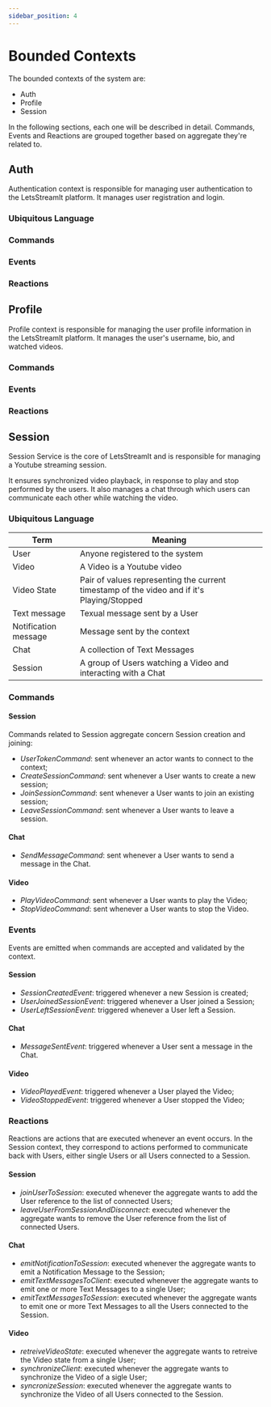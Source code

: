 ```yaml
---
sidebar_position: 4
---
```


# Bounded Contexts

The bounded contexts of the system are:

- Auth
- Profile
- Session

In the following sections, each one will be described in detail.
Commands, Events and Reactions are grouped together based on aggregate they're related to.

## Auth

Authentication context is responsible for managing user authentication to the LetsStreamIt platform. It manages user registration and login.

### Ubiquitous Language

### Commands
### Events
### Reactions

## Profile

Profile context is responsible for managing the user profile information in the LetsStreamIt platform. It manages the user's username, bio, and watched videos.

### Commands
### Events
### Reactions

## Session

Session Service is the core of LetsStreamIt and is responsible for managing a Youtube streaming session.

It ensures synchronized video playback, in response to play and stop performed by the users. It also manages a chat through which users can communicate each other while watching the video.

### Ubiquitous Language

| Term                  | Meaning                                                                                   |
|-----------------------|-------------------------------------------------------------------------------------------|
| User                  | Anyone registered to the system                                                           |
| Video                 | A Video is a Youtube video                                                                |
| Video State           | Pair of values representing the current timestamp of the video and if it's Playing/Stopped   |
| Text message          | Texual message sent by a User                                                             |
| Notification message  | Message sent by the context                                                               |
| Chat                  | A collection of Text Messages                                                             |
| Session               | A group of Users watching a Video and interacting with a Chat                             |

### Commands

#### Session

Commands related to Session aggregate concern Session creation and joining:
- *UserTokenCommand*: sent whenever an actor wants to connect to the context;
- *CreateSessionCommand*: sent whenever a User wants to create a new session;
- *JoinSessionCommand*: sent whenever a User wants to join an existing session;
- *LeaveSessionCommand*: sent whenever a User wants to leave a session.

#### Chat

- *SendMessageCommand*: sent whenever a User wants to send a message in the Chat.

#### Video

- *PlayVideoCommand*: sent whenever a User wants to play the Video;
- *StopVideoCommand*: sent whenever a User wants to stop the Video.

### Events

Events are emitted when commands are accepted and validated by the context.

#### Session

- *SessionCreatedEvent*: triggered whenever a new Session is created;
- *UserJoinedSessionEvent*: triggered whenever a User joined a Session;
- *UserLeftSessionEvent*: triggered whenever a User left a Session.

#### Chat

- *MessageSentEvent*: triggered whenever a User sent a message in the Chat.

#### Video

- *VideoPlayedEvent*: triggered whenever a User played the Video;
- *VideoStoppedEvent*: triggered whenever a User stopped the Video;


### Reactions

Reactions are actions that are executed whenever an event occurs.
In the Session context, they correspond to actions performed to communicate back with Users, either single Users or  all Users connected to a Session.

#### Session

- *joinUserToSession*: executed whenever the aggregate wants to add the User reference to the list of connected Users;
- *leaveUserFromSessionAndDisconnect*: executed whenever the aggregate wants to remove the User reference from the list of connected Users.

#### Chat

- *emitNotificationToSession*: executed whenever the aggregate wants to emit a Notification Message to the Session;
- *emitTextMessagesToClient*: executed whenever the aggregate wants to emit one or more Text Messages to a single User;
- *emitTextMessagesToSession*: executed whenever the aggregate wants to emit one or more Text Messages to all the Users connected to the Session.

#### Video

- *retreiveVideoState*: executed whenever the aggregate wants to retreive the Video state from a single User;
- *synchronizeClient*: executed whenever the aggregate wants to synchronize the Video of a sigle User;
- *syncronizeSession*: executed whenever the aggregate wants to synchronize the Video of all Users connected to the Session.
